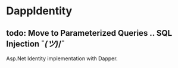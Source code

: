 # DappIdentity

## todo: Move to Parameterized Queries .. SQL Injection ¯_(ツ)_/¯

Asp.Net Identity implementation with Dapper.
